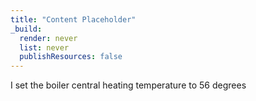 ```yaml
---
title: "Content Placeholder"
_build:
  render: never
  list: never
  publishResources: false
---
```

I set the boiler central heating temperature to 56 degrees
